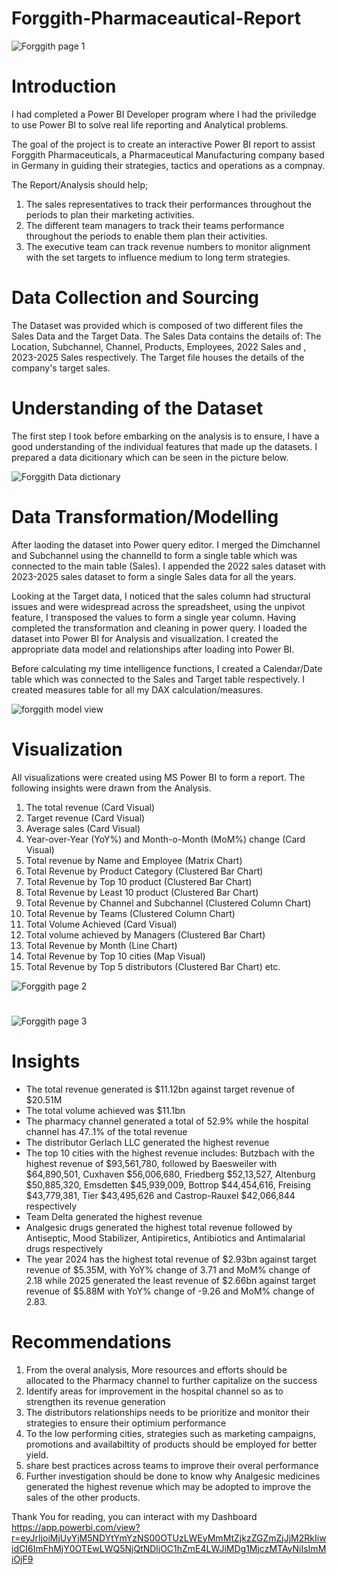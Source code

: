 # Forggith-Pharmaceautical-Report

![Forggith page 1](https://github.com/Chisom0089/Forggith-Pharmaceautical-Report/assets/138637505/086e42ba-10e1-4191-b5d8-19b6f86e3dde)

# Introduction
I had completed a Power BI Developer program where I had the priviledge to use Power BI to solve real life reporting and Analytical problems. 

The goal of the project is to create an interactive Power BI report to assist Forggith Pharmaceuticals, a Pharmaceutical Manufacturing company based in Germany in guiding their strategies, tactics and operations as a compnay.

The Report/Analysis should help;
1. The sales representatives to track their performances throughout the periods to plan their marketing activities.
2. The different team managers to track their teams performance throughout the periods to enable them plan their activities.
3. The executive team can track revenue numbers to monitor alignment with the set targets to influence medium to long term strategies.

# Data Collection and Sourcing
The Dataset was provided which is composed of two different files the Sales Data and the Target Data. The Sales Data contains the details of: The Location, Subchannel, Channel, Products, Employees, 2022 Sales and , 2023-2025 Sales respectively. The Target file houses the details of the company's target sales. 

# Understanding of the Dataset
The first step I took before embarking on the analysis is to ensure, I have a good understanding of the individual features that made up the datasets. I prepared a data dicitionary which can be seen in the picture below.

![Forggith Data dictionary](https://github.com/Chisom0089/Forggith-Pharmaceautical-Report/assets/138637505/7a87785e-b2f9-4ace-a0d3-84b056da1aca)

# Data Transformation/Modelling
After laoding the dataset into Power query editor. I merged the Dimchannel and Subchannel using the channelId to form a single table which was connected to the main table (Sales). I appended the 2022 sales dataset with 2023-2025 sales dataset to form a single Sales data for all the years.

Looking at the Target data, I noticed that the sales column had structural issues and were widespread across the spreadsheet, using the unpivot feature, I transposed the values to form a single year column.  Having completed the transformation and cleaning in power query. I loaded the dataset into Power BI for Analysis and visualization. I created the appropriate data model and relationships after loading into Power BI. 

Before calculating my time intelligence functions, I created a Calendar/Date table which was connected to the Sales and Target table respectively. I created measures table for all my DAX calculation/measures.

![forggith model view](https://github.com/Chisom0089/Forggith-Pharmaceautical-Report/assets/138637505/8ceeabb6-4207-4a2a-a26e-4b026d38948b)

# Visualization
All visualizations were created using MS Power BI to form a report. The following insights were drawn from the Analysis.
1. The total revenue (Card Visual)
2. Target revenue (Card Visual)
3. Average sales (Card Visual)
4. Year-over-Year (YoY%) and Month-o-Month (MoM%) change (Card Visual)
5. Total revenue by Name and Employee (Matrix Chart)
6. Total Revenue by Product Category (Clustered Bar Chart)
7. Total Revenue by Top 10 product (Clustered Bar Chart)
8. Total Revenue by Least 10 product (Clustered Bar Chart)
9. Total Revenue by Channel and Subchannel (Clustered Column Chart)
10. Total Revenue by Teams (Clustered Column Chart)
11. Total Volume Achieved (Card Visual)
12. Total volume achieved by Managers (Clustered Bar Chart)
13. Total Revenue by Month (Line Chart)
14. Total Revenue by Top 10 cities (Map Visual)
15. Total Revenue by Top 5 distributors (Clustered Bar Chart) etc.

![Forggith page 2](https://github.com/Chisom0089/Forggith-Pharmaceautical-Report/assets/138637505/37303a64-5735-4f92-868d-0a7a7e23a07f)

# 

![Forggith page 3](https://github.com/Chisom0089/Forggith-Pharmaceautical-Report/assets/138637505/cc0b4880-f411-4c4a-b653-f054371e0c51)

# Insights
- The total revenue generated is $11.12bn against target revenue of $20.51M
- The total volume achieved was $11.1bn
- The pharmacy channel generated a total of 52.9% while the hospital channel has 47..1% of the total revenue
- The distributor Gerlach LLC generated the highest revenue
- The top 10 cities with the highest revenue includes: Butzbach with the highest revenue of $93,561,780, followed by Baesweiler with $64,890,501, Cuxhaven $56,006,680, Friedberg $52,13,527, Altenburg $50,885,320, Emsdetten $45,939,009, Bottrop $44,454,616,  Freising $43,779,381, Tier $43,495,626 and Castrop-Rauxel $42,066,844 respectively
- Team Delta generated the highest revenue
- Analgesic drugs generated the highest total revenue followed by Antiseptic, Mood Stabilizer, Antipiretics, Antibiotics and Antimalarial drugs respectively
- The year 2024 has the highest total revenue of $2.93bn against target revenue of $5.35M, with YoY% change of 3.71 and MoM% change of 2.18 while 2025 generated the least revenue of $2.66bn against target revenue of $5.88M with YoY% change of -9.26 and MoM% change of 2.83.

# Recommendations
1. From the overal analysis, More resources and efforts should be allocated to the Pharmacy channel to further capitalize on the success
2. Identify areas for improvement in the hospital channel so as to strengthen its revenue generation
3. The distributors relationships needs to be prioritize and monitor their strategies to ensure their optimium performance
4. To the low performing cities, strategies such as marketing campaigns, promotions and availabiltity of products should be employed for better yield.
5. share best practices across teams to improve their overal performance
6. Further investigation should be done to know why Analgesic medicines generated the highest revenue which may be adopted to improve the sales of the other products.

Thank You for reading, you can interact with my Dashboard https://app.powerbi.com/view?r=eyJrIjoiMjUyYjM5NDYtYmYzNS00OTUzLWEyMmMtZjkzZGZmZjJjM2RkIiwidCI6ImFhMjY0OTEwLWQ5NjQtNDljOC1hZmE4LWJiMDg1MjczMTAyNiIsImMiOjF9

